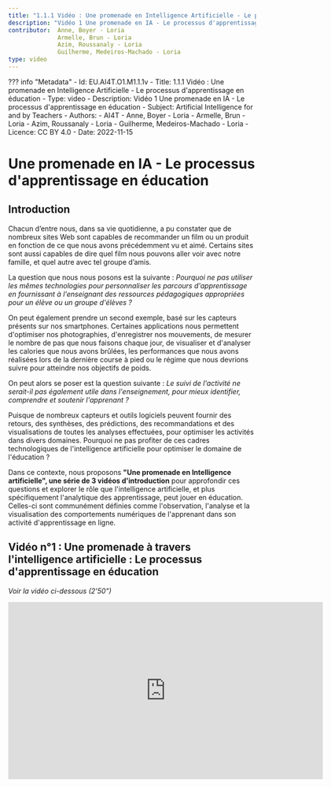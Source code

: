```yaml
---
title: "1.1.1 Vidéo : Une promenade en Intelligence Artificielle - Le processus d'apprentissage en éducation"
description: "Vidéo 1 Une promenade en IA - Le processus d'apprentissage en éducation"
contributor:  Anne, Boyer - Loria
              Armelle, Brun - Loria
              Azim, Roussanaly - Loria
              Guilherme, Medeiros-Machado - Loria
type: video
---
```

??? info "Metadata"
    - Id: EU.AI4T.O1.M1.1.1v
    - Title: 1.1.1 Vidéo : Une promenade en Intelligence Artificielle - Le processus d'apprentissage en éducation
    - Type: video
    - Description: Vidéo 1 Une promenade en IA - Le processus d'apprentissage en éducation
    - Subject: Artificial Intelligence for and by Teachers
    - Authors:
        - AI4T 
        - Anne, Boyer - Loria
        - Armelle, Brun - Loria
        - Azim, Roussanaly - Loria
        - Guilherme, Medeiros-Machado - Loria
    - Licence: CC BY 4.0
    - Date: 2022-11-15

# Une promenade en IA - Le processus d'apprentissage en éducation
## Introduction

Chacun d’entre nous, dans sa vie quotidienne, a pu constater que de nombreux sites Web sont capables de recommander un film ou un produit en fonction de ce que nous avons précédemment vu et aimé. Certains sites sont aussi capables de dire quel film nous pouvons aller voir avec notre famille, et quel autre avec tel groupe d’amis.

La question que nous nous posons est la suivante : *Pourquoi ne pas utiliser les mêmes technologies pour personnaliser les parcours d'apprentissage en fournissant à l'enseignant des ressources pédagogiques appropriées pour un élève ou un groupe d'élèves ?*

On peut également prendre un second exemple, basé sur les capteurs présents sur nos smartphones. Certaines applications nous permettent d'optimiser nos photographies, d'enregistrer nos mouvements, de mesurer le nombre de pas que nous faisons chaque jour, de visualiser et d'analyser les calories que nous avons brûlées, les performances que nous avons réalisées lors de la dernière course à pied ou le régime que nous devrions suivre pour atteindre nos objectifs de poids.

On peut alors se poser est la question suivante : *Le suivi de l'activité ne serait-il pas également utile dans l'enseignement, pour mieux identifier, comprendre et soutenir l'apprenant ?*

Puisque de nombreux capteurs et outils logiciels peuvent fournir des retours, des synthèses, des prédictions, des recommandations et des visualisations de toutes les analyses effectuées, pour optimiser les activités dans divers domaines. Pourquoi ne pas profiter de ces cadres technologiques de l'intelligence artificielle pour optimiser le domaine de l'éducation ?

Dans ce contexte, nous proposons **"Une promenade en Intelligence artificielle", une série de 3 vidéos d'introduction** pour approfondir ces questions et explorer le rôle que l'intelligence artificielle, et plus spécifiquement l'analytique des apprentissage, peut jouer en éducation. Celles-ci sont communément définies comme l'observation, l'analyse et la visualisation des comportements numériques de l'apprenant dans son activité d'apprentissage en ligne.

## Vidéo n°1 : Une promenade à travers l'intelligence artificielle : Le processus d'apprentissage en éducation

_Voir la vidéo ci-dessous (2'50")_

<center><iframe width="640" height="360" src="https://www.youtube.com/embed/pHJOD3xUDJI?rel=0&showinfo=0&cc_load_policy=1&hl=fr&modestbranding=1" frameborder="0" allowfullscreen></iframe></center>
